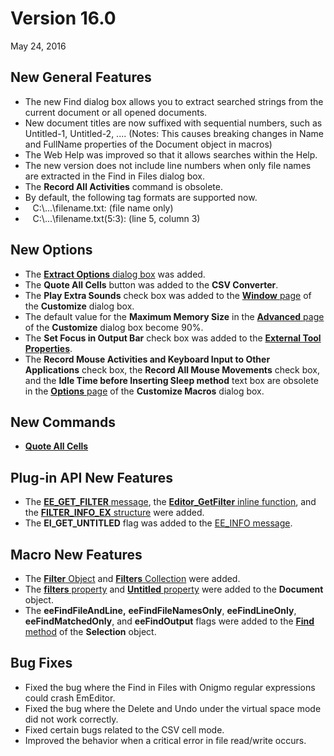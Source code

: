 # Version 16.0

May 24, 2016

## New General Features

- The new Find dialog box allows you to extract searched strings from the current document or all opened documents.
- New document titles are now suffixed with sequential numbers, such as Untitled-1, Untitled-2, .... (Notes: This causes breaking changes in Name and FullName properties of the Document object in macros)
- The Web Help was improved so that it allows searches within the Help.
- The new version does not include line numbers when only file names are extracted in the Find in Files dialog box.
- The **Record All Activities** command is obsolete.
- By default, the following tag formats are supported now.
-    C:\\...\\filename.txt: (file name only)
-    C:\\...\\filename.txt(5:3): (line 5, column 3)

## New Options

- The [**Extract Options** dialog box](../dlg/extract_options/index) was added.
- The **Quote All Cells** button was added to the **CSV Converter**.
- The **Play Extra Sounds** check box was added to the [**Window** page](../dlg/customize/window/index) of the **Customize** dialog box.
- The default value for the **Maximum Memory Size** in the [**Advanced** page](../dlg/customize/advanced/index) of the **Customize** dialog box become 90%.
- The **Set Focus in Output Bar** check box was added to the [**External Tool Properties**](../dlg/tools/properties/index).
- The **Record Mouse Activities and Keyboard Input to Other Applications** check box, the **Record All Mouse Movements** check box, and the **Idle Time before Inserting Sleep method** text box are obsolete in the [**Options** page](../dlg/macro_customize/options/index) of the **Customize Macros** dialog box.

## New Commands

- **[Quote All Cells](../cmd/csv/add_quotes)**

## Plug-in API New Features

- The [**EE\_GET\_FILTER** message](../plugin/message/ee_get_filter), the [**Editor\_GetFilter** inline function](../plugin/macro/editor_getfilter), and the [**FILTER\_INFO\_EX** structure](../plugin/structure/filter_info_ex) were added.
- The **EI\_GET\_UNTITLED** flag was added to the [EE\_INFO message](../plugin/message/ee_info).

## Macro New Features

- The [**Filter** Object](../macro/filter/index) and [**Filters** Collection](../macro/filters/index) were added.
- The [**filters** property](../macro/document/filters) and [**Untitled** property](../macro/document/untitled) were added to the **Document** object.
- The **eeFindFileAndLine,** **eeFindFileNamesOnly**, **eeFindLineOnly**, **eeFindMatchedOnly**, and **eeFindOutput** flags were added to the [**Find** method](../macro/selection/selection_find) of the **Selection** object.

## Bug Fixes

- Fixed the bug where the Find in Files with Onigmo regular expressions could crash EmEditor.
- Fixed the bug where the Delete and Undo under the virtual space mode did not work correctly.
- Fixed certain bugs related to the CSV cell mode.
- Improved the behavior when a critical error in file read/write occurs.
